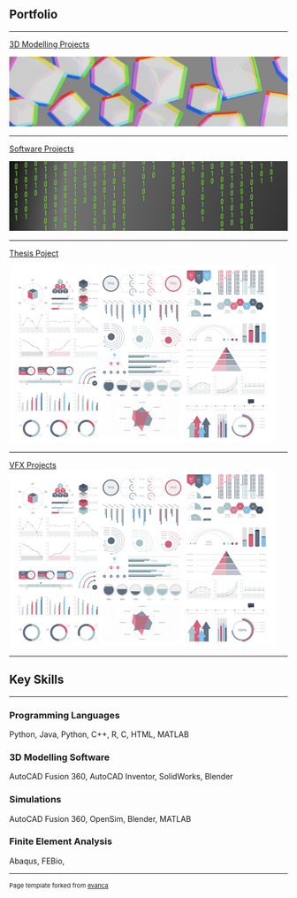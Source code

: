 ## Portfolio

---

[3D Modelling Projects](/3dmproj.md)
<p></p>
<img src="images/3dmod cover.jpg?raw=true"/>

---
[Software Projects](/swproj.md)
<p></p>
<img src="images/software.jpg?raw=true"/>

---
[Thesis Poject](/Thesis%20Project/Oisin_Hogan_Thesis_Submission.pdf)
<p></p>
<img src="images/dummy_thumbnail.jpg?raw=true"/>

---
[VFX Projects](http://example.com/)
<img src="images/dummy_thumbnail.jpg?raw=true"/>

---
## Key Skills
---
<h3>Programming Languages</h3>
Python, Java, Python, C++, R, C, HTML, MATLAB
<h3>3D Modelling Software</h3>
AutoCAD Fusion 360, AutoCAD Inventor, SolidWorks, Blender
<h3>Simulations</h3>
AutoCAD Fusion 360, OpenSim, Blender, MATLAB
<h3>Finite Element Analysis</h3>
Abaqus, FEBio, 


---
<p style="font-size:11px">Page template forked from <a href="https://github.com/evanca/quick-portfolio">evanca</a></p>
<!-- Remove above link if you don't want to attibute -->
